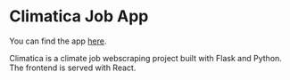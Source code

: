 # Climatica Job App

You can find the app [here](https://climate-jobs-app.vercel.app/).

Climatica is a climate job webscraping project built with Flask and Python. The frontend is served with React.
